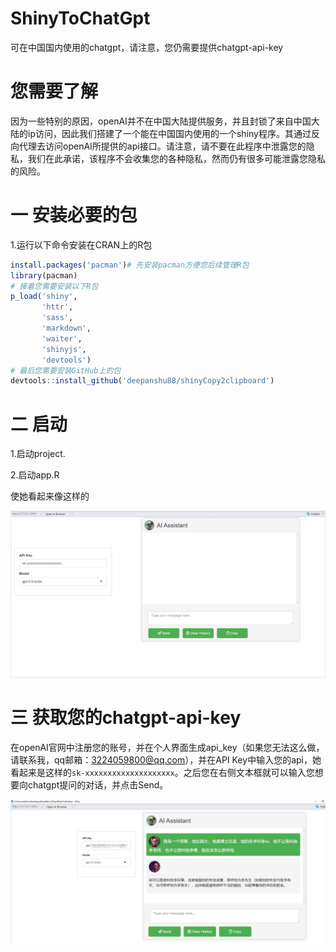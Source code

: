 # ShinyToChatGpt
可在中国国内使用的chatgpt，请注意，您仍需要提供chatgpt-api-key

# 您需要了解

因为一些特别的原因，openAI并不在中国大陆提供服务，并且封锁了来自中国大陆的ip访问，因此我们搭建了一个能在中国国内使用的一个shiny程序。其通过反向代理去访问openAI所提供的api接口。请注意，请不要在此程序中泄露您的隐私，我们在此承诺，该程序不会收集您的各种隐私，然而仍有很多可能泄露您隐私的风险。

# 一 安装必要的包
1.运行以下命令安装在CRAN上的R包

```R
install.packages('pacman')# 先安装pacman方便您后续管理R包
library(pacman)
# 接着您需要安装以下R包
p_load('shiny',
       'httr',
       'sass',
       'markdown',
       'waiter',
       'shinyjs',
       'devtools')
# 最后您需要安装GitHub上的包
devtools::install_github('deepanshu88/shinyCopy2clipboard')
```

# 二 启动
1.启动project.

2.启动app.R

使她看起来像这样的

![image-20230606100213291](./README.assets/image-20230606100213291.png)

# 三 获取您的chatgpt-api-key

在openAI官网中注册您的账号，并在个人界面生成api_key（如果您无法这么做，请联系我，qq邮箱：3224059800@qq.com），并在API Key中输入您的api，她看起来是这样的`sk-xxxxxxxxxxxxxxxxxxxx`。之后您在右侧文本框就可以输入您想要向chatgpt提问的对话，并点击Send。



![image-20230606100904094](./README.assets/image-20230606100904094.png)
